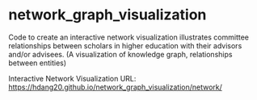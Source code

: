 # network_graph_visualization

Code to create an interactive network visualization illustrates committee relationships between scholars in higher education with their advisors and/or advisees.
(A visualization of knowledge graph, relationships between entities)

Interactive Network Visualization URL: https://hdang20.github.io/network_graph_visualization/network/

